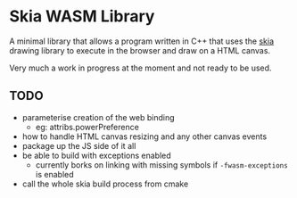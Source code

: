 # Skia WASM Library
A minimal library that allows a program written in C++ that uses the [skia](https://skia.org/) drawing library to execute in the browser and draw on a HTML canvas.

Very much a work in progress at the moment and not ready to be used.

## TODO
* parameterise creation of the web binding
    * eg: attribs.powerPreference
* how to handle HTML canvas resizing and any other canvas events
* package up the JS side of it all
* be able to build with exceptions enabled
    * currently borks on linking with missing symbols if `-fwasm-exceptions` is enabled
* call the whole skia build process from cmake
